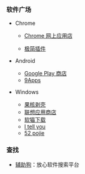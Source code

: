 ### 软件广场

- Chrome
  - [Chrome 网上应用店](https://chrome.google.com/webstore/category/extensions?utm_source=chrome-ntp-icon)

  - [极简插件](https://chrome.zzzmh.cn/)

- Android
  - [Google Play 商店](https://play.google.com/store)
  - [9Apps](https://www.9apps.com/)
- Windows
  - [果核剥壳](https://www.ghxi.com/)
  - [联想应用商店](https://lestore.lenovo.com/)
  - [软猫下载](https://www.softmall.net/)
  - [I tell you](https://msdn.itellyou.cn/)
  - [52 pojie](https://www.52pojie.cn/)

### 查找

- [辅助狗](https://www.fuzhugou.com/)：放心软件搜索平台